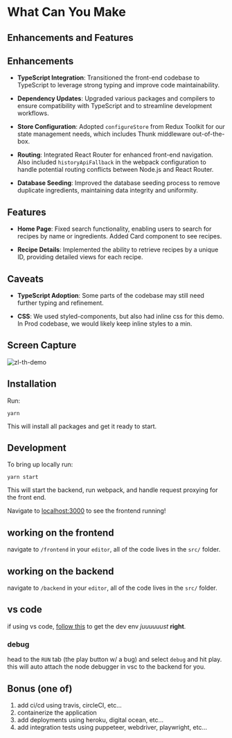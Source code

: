 # What Can You Make

## Enhancements and Features

## Enhancements

- **TypeScript Integration**: Transitioned the front-end codebase to TypeScript to leverage strong typing and improve code maintainability.

- **Dependency Updates**: Upgraded various packages and compilers to ensure compatibility with TypeScript and to streamline development workflows.

- **Store Configuration**: Adopted `configureStore` from Redux Toolkit for our state management needs, which includes Thunk middleware out-of-the-box.

- **Routing**: Integrated React Router for enhanced front-end navigation. Also included `historyApiFallback` in the webpack configuration to handle potential routing conflicts between Node.js and React Router.

- **Database Seeding**: Improved the database seeding process to remove duplicate ingredients, maintaining data integrity and uniformity.

## Features

- **Home Page**: Fixed search functionality, enabling users to search for recipes by name or ingredients. Added Card component to see recipes.

- **Recipe Details**: Implemented the ability to retrieve recipes by a unique ID, providing detailed views for each recipe.

## Caveats

- **TypeScript Adoption**: Some parts of the codebase may still need further typing and refinement.

- **CSS**: We used styled-components, but also had inline css for this demo. In Prod codebase, we would likely keep inline styles to a min.

## Screen Capture

  ![zl-th-demo](https://github.com/dskaiser82/zl-th/assets/1254851/559d1968-3b9d-4db3-810c-58bd2cfbb2e0)






## Installation

Run:

    yarn

This will install all packages and get it ready to start.

## Development

To bring up locally run:

    yarn start

This will start the backend, run webpack, and handle request proxying for the front end.

Navigate to [localhost:3000](http://localhost:3000) to see the frontend running!

## working on the frontend

navigate to `/frontend` in your `editor`, all of the code lives in the `src/` folder.

## working on the backend

navigate to `/backend` in your `editor`, all of the code lives in the `src/` folder.

## vs code

if using vs code, [follow this](https://yarnpkg.com/getting-started/editor-sdks/#vscode) to get the dev env _juuuuuust_ **right**.

### debug

head to the `RUN` tab (the play button w/ a bug) and select `debug` and hit play. this will auto attach the node debugger in vsc to the backend for you.

## Bonus (one of)

1. add ci/cd using travis, circleCI, etc...
1. containerize the application
1. add deployments using heroku, digital ocean, etc...
1. add integration tests using puppeteer, webdriver, playwright, etc...
